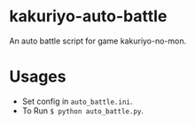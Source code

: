 # kakuriyo-auto-battle
An auto battle script for game kakuriyo-no-mon.

# Usages
* Set config in ```auto_battle.ini```.
* To Run ```$ python auto_battle.py```.
